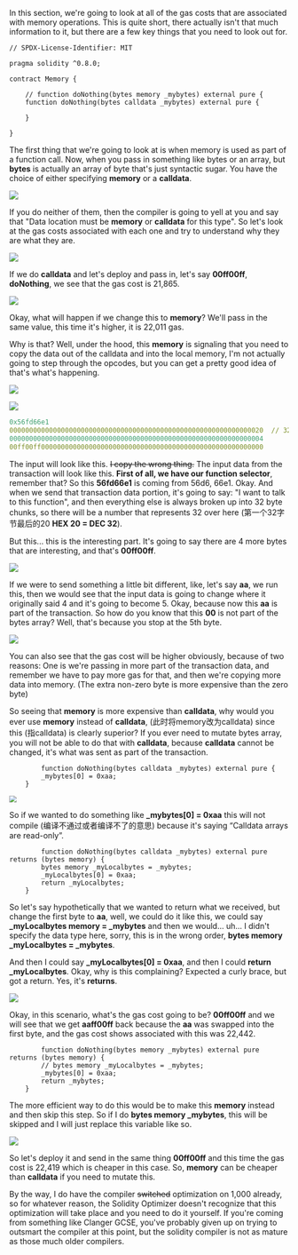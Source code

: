 In this section, we're going to look at all of the gas costs that are associated with memory operations. This is quite short, there actually isn't that much information to it, but there are a few key things that you need to look out for. 

```solidity
// SPDX-License-Identifier: MIT

pragma solidity ^0.8.0;

contract Memory {

    // function doNothing(bytes memory _mybytes) external pure {
    function doNothing(bytes calldata _mybytes) external pure {
        
    }

}
```

The first thing that we're going to look at is when memory is used as part of a function call. Now, when you pass in something like bytes or an array, but **bytes** is actually an array of byte that's just syntactic sugar. You have the choice of either specifying **memory** or a **calldata**. 

![](argumentsmemorycalldata.png)

If you do neither of them, then the compiler is going to yell at you and say that "Data location must be **memory** or **calldata** for this type". So let's look at the gas costs associated with each one and try to understand why they are what they are. 

![](calldataargument.png)

If we do **calldata** and let's deploy and pass in, let's say **00ff00ff**, **doNothing**, we see that the gas cost is 21,865. 

![](memoryargument.png)

Okay, what will happen if we change this to **memory**? We'll pass in the same value, this time it's higher, it is 22,011 gas. 

Why is that? Well, under the hood, this **memory** is signaling that you need to copy the data out of the calldata and into the local memory, I'm not actually going to step through the opcodes, but you can get a pretty good idea of that's what's happening. 

![](functioninputdata.png)

![](functionselector.png)

```yaml
0x56fd66e1
0000000000000000000000000000000000000000000000000000000000000020  // 32 byte
0000000000000000000000000000000000000000000000000000000000000004
00ff00ff00000000000000000000000000000000000000000000000000000000
```

The input will look like this. ~~I copy the wrong thing.~~ The input data from the transaction will look like this. **First of all, we have our function selector**, remember that? So this **56fd66e1** is coming from 56d6, 66e1. Okay. And when we send that transaction data portion, it's going to say: "I want to talk to this function", and then everything else is always broken up into 32 byte chunks, so there will be a number that represents 32 over here (第一个32字节最后的20 **HEX 20 = DEC 32**).

But this... this is the interesting part. It's going to say there are 4 more bytes that are interesting, and that's **00ff00ff**. 

![](functioninputdata2.png)

If we were to send something a little bit different, like, let's say **aa**, we run this, then we would see that the input data is going to change where it originally said 4 and it's going to become 5. Okay, because now this **aa** is part of the transaction. So how do you know that this **00** is not part of the bytes array? Well, that's because you stop at the 5th byte.

![](gascostcompare.png)

You can also see that the gas cost will be higher obviously, because of two reasons: One is we're passing in more part of the transaction data, and remember we have to pay more gas for that, and then we're copying more data into memory.  (The extra non-zero byte is more expensive than the zero byte)

So seeing that **memory** is more expensive than **calldata**, why would you ever use **memory** instead of **calldata**, (此时将memory改为calldata) since this (指calldata) is clearly superior? If you ever need to mutate bytes array, you will not be able to do that with **calldata**, because **calldata** cannot be changed, it's what was sent as part of the transaction.

```solidity
		function doNothing(bytes calldata _mybytes) external pure {
        _mybytes[0] = 0xaa;
    }
```

<img src="calldataarray.png" style="zoom:80%;" />

So if we wanted to do something like **_mybytes[0] = 0xaa** this will not compile (编译不通过或者编译不了的意思) because it's saying “Calldata arrays are read-only”.

```solidity
		function doNothing(bytes calldata _mybytes) external pure returns (bytes memory) {
        bytes memory _myLocalbytes = _mybytes;
        _myLocalbytes[0] = 0xaa;
        return _myLocalbytes;
    }
```

So let's say hypothetically that we wanted to return what we received, but change the first byte to **aa**, well, we could do it like this, we could say **_myLocalbytes memory = _mybytes** and then we would... uh... I didn't specify the data type here, sorry, this is in the wrong order, **bytes memory _myLocalbytes = _mybytes**. 

And then I could say **_myLocalbytes[0] = 0xaa**, and then I could **return _myLocalbytes**. Okay, why is this complaining? Expected a curly brace, but got a return. Yes, it's **returns**. 

![](donothing.png)

Okay, in this scenario, what's the gas cost going to be? **00ff00ff** and we will see that we get **aaff00ff** back because the **aa** was swapped into the first byte, and the gas cost shows associated with this was 22,442.

```solidity
		function doNothing(bytes memory _mybytes) external pure returns (bytes memory) {
        // bytes memory _myLocalbytes = _mybytes;
        _mybytes[0] = 0xaa;
        return _mybytes;
    }
```

The more efficient way to do this would be to make this **memory** instead and then skip this step. So if I do **bytes memory _mybytes**, this will be skipped and I will just replace this variable like so.

![](donothing2.png)

So let's deploy it and send in the same thing **00ff00ff** and this time the gas cost is 22,419 which is cheaper in this case. So, **memory** can be cheaper than **calldata** if you need to mutate this. 

By the way, I do have the compiler ~~switched~~ optimization on 1,000 already, so for whatever reason, the Solidity Optimizer doesn't recognize that this optimization will take place and you need to do it yourself. If you're coming from something like Clanger GCSE, you've probably given up on trying to outsmart the compiler at this point, but the solidity compiler is not as mature as those much older compilers.
